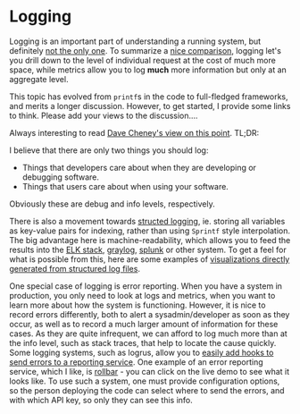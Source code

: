 # Logging

Logging is an important part of understanding a running system, but definitely [not the only one](Instrumentation.md). To summarize a [nice comparison](https://blog.raintank.io/logs-and-metrics-and-graphs-oh-my/), logging let's you drill down to the level of individual request at the cost of much more space, while metrics allow you to log **much** more information but only at an aggregate level.

This topic has evolved from `printf`s in the code to full-fledged frameworks, and merits a longer discussion. However, to get started, I provide some links to think.  Please add your views to the discussion....

Always interesting to read [Dave Cheney's view on this point](https://dave.cheney.net/2015/11/05/lets-talk-about-logging).  TL;DR:

  I believe that there are only two things you should log:

  * Things that developers care about when they are developing or debugging software.
  * Things that users care about when using your software.

  Obviously these are debug and info levels, respectively.

There is also a movement towards [structed logging](https://www.elastic.co/blog/structured-logging-filebeat), ie. storing all variables as key-value pairs for indexing, rather than using `Sprintf` style interpolation. The big advantage here is machine-readability, which allows you to feed the results into the [ELK stack](http://logz.io/learn/complete-guide-elk-stack/), [graylog](https://www.graylog.org/), [splunk](https://www.splunk.com/) or other system. To get a feel for what is possible from this, here are some examples of [visualizations directly generated from structured log files](http://blog.webkid.io/visualize-datasets-with-elk/).

One special case of logging is error reporting. When you have a system in production, you only need to look at logs and metrics, when you want to learn more about how the system is functioning.  However, it is nice to record errors differently, both to alert a sysadmin/developer as soon as they occur, as well as to record a much larger amount of information for these cases. As they are quite infrequent, we can afford to log much more than at the info level, such as stack traces, that help to locate the cause quickly. Some logging systems, such as logrus, allow you to [easily add hooks to send errors to a reporting service](https://github.com/sirupsen/logrus#hooks). One example of an error reporting service, which I like, is [rollbar](https://rollbar.com/error-tracking/golang/) - you can click on the live demo to see what it looks like.  To use such a system, one must provide configuration options, so the person deploying the code can select where to send the errors, and with which API key, so only they can see this info.
